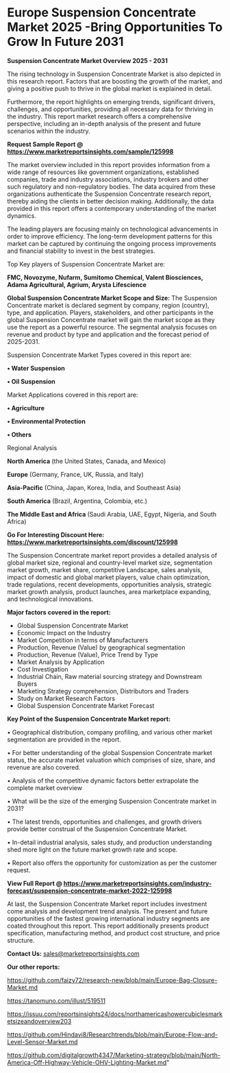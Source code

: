 # Europe Suspension Concentrate Market 2025 -Bring Opportunities To Grow In Future 2031

<Strong> Suspension Concentrate Market Overview 2025 - 2031</strong>

The rising technology in Suspension Concentrate Market is also depicted in this research report. Factors that are boosting the growth of the market, and giving a positive push to thrive in the global market is explained in detail.

Furthermore, the report highlights on emerging trends, significant drivers, challenges, and opportunities, providing all necessary data for thriving in the industry. This report market research offers a comprehensive perspective, including an in-depth analysis of the present and future scenarios within the industry.

<strong>Request Sample Report @ <a href=https://www.marketreportsinsights.com/sample/125998>https://www.marketreportsinsights.com/sample/125998</a></strong>

The market overview included in this report provides information from a wide range of resources like government organizations, established companies, trade and industry associations, industry brokers and other such regulatory and non-regulatory bodies. The data acquired from these organizations authenticate the Suspension Concentrate research report, thereby aiding the clients in better decision making. Additionally, the data provided in this report offers a contemporary understanding of the market dynamics.

The leading players are focusing mainly on technological advancements in order to improve efficiency. The long-term development patterns for this market can be captured by continuing the ongoing process improvements and financial stability to invest in the best strategies.

Top Key players of Suspension Concentrate Market are:

<strong>FMC, Novozyme, Nufarm, Sumitomo Chemical, Valent Biosciences, Adama Agricultural, Agrium, Arysta Lifescience</strong>

<strong><b>Global Suspension Concentrate Market Scope and Size:</b></strong>
The Suspension Concentrate market is declared segment by company, region (country), type, and application. Players, stakeholders, and other participants in the global Suspension Concentrate market will gain the market scope as they use the report as a powerful resource. The segmental analysis focuses on revenue and product by type and application and the forecast period of 2025-2031.

Suspension Concentrate Market Types covered in this report are:

<strong>• Water Suspension

• Oil Suspension</strong>

Market Applications covered in this report are:

<strong>• Agriculture

• Environmental Protection

• Others</strong> 

Regional Analysis

<strong>North America</strong> (the United States, Canada, and Mexico)

<strong>Europe</strong> (Germany, France, UK, Russia, and Italy)

<strong>Asia-Pacific</strong> (China, Japan, Korea, India, and Southeast Asia)

<strong>South America</strong> (Brazil, Argentina, Colombia, etc.)

<strong>The Middle East and Africa</strong> (Saudi Arabia, UAE, Egypt, Nigeria, and South Africa)

<strong>Go For Interesting Discount Here: <a href=https://www.marketreportsinsights.com/discount/125998>https://www.marketreportsinsights.com/discount/125998</a></strong>

The Suspension Concentrate market report provides a detailed analysis of global market size, regional and country-level market size, segmentation market growth, market share, competitive Landscape, sales analysis, impact of domestic and global market players, value chain optimization, trade regulations, recent developments, opportunities analysis, strategic market growth analysis, product launches, area marketplace expanding, and technological innovations.

<strong><b>Major factors covered in the report:</b></strong>
<ul>
  <li>Global Suspension Concentrate Market </li>
  <li>Economic Impact on the Industry</li>
  <li>Market Competition in terms of Manufacturers</li>
  <li>Production, Revenue (Value) by geographical segmentation</li>
  <li>Production, Revenue (Value), Price Trend by Type</li>
  <li>Market Analysis by Application</li>
  <li>Cost Investigation</li>
  <li>Industrial Chain, Raw material sourcing strategy and Downstream Buyers</li>
  <li>Marketing Strategy comprehension, Distributors and Traders</li>
  <li>Study on Market Research Factors</li>
  <li>Global Suspension Concentrate Market Forecast</li>
</ul>

<strong><b>Key Point of the Suspension Concentrate Market report:</b></strong>

• Geographical distribution, company profiling, and various other market segmentation are provided in the report.

• For better understanding of the global Suspension Concentrate market status, the accurate market valuation which comprises of size, share, and revenue are also covered.

• Analysis of the competitive dynamic factors better extrapolate the complete market overview

• What will be the size of the emerging Suspension Concentrate market in 2031?

• The latest trends, opportunities and challenges, and growth drivers provide better construal of the Suspension Concentrate Market.

• In-detail industrial analysis, sales study, and production understanding shed more light on the future market growth rate and scope.

• Report also offers the opportunity for customization as per the customer request.

<strong><b>View Full Report @ <a href=https://www.marketreportsinsights.com/industry-forecast/suspension-concentrate-market-2022-125998>https://www.marketreportsinsights.com/industry-forecast/suspension-concentrate-market-2022-125998</a></b></strong>


At last, the Suspension Concentrate Market report includes investment come analysis and development trend analysis. The present and future opportunities of the fastest growing international industry segments are coated throughout this report. This report additionally presents product specification, manufacturing method, and product cost structure, and price structure.

<strong>Contact Us:</strong>
sales@marketreportsinsights.com

<strong>Our other reports:</strong>

<a href=https://github.com/faizy72/research-new/blob/main/Europe-Bag-Closure-Market.md>https://github.com/faizy72/research-new/blob/main/Europe-Bag-Closure-Market.md</a>

<a href=https://tanomuno.com/illust/519511>https://tanomuno.com/illust/519511</a>

<a href=https://issuu.com/reportsinsights24/docs/northamericashowercubiclesmarketsizeandoverview203>https://issuu.com/reportsinsights24/docs/northamericashowercubiclesmarketsizeandoverview203</a>

<a href=https://github.com/Hindavi8/Researchtrends/blob/main/Europe-Flow-and-Level-Sensor-Market.md>https://github.com/Hindavi8/Researchtrends/blob/main/Europe-Flow-and-Level-Sensor-Market.md</a>

<a href=https://github.com/digitalgrowth4347/Marketing-strategy/blob/main/North-America-Off-Highway-Vehicle-OHV-Lighting-Market.md>https://github.com/digitalgrowth4347/Marketing-strategy/blob/main/North-America-Off-Highway-Vehicle-OHV-Lighting-Market.md</a>"
